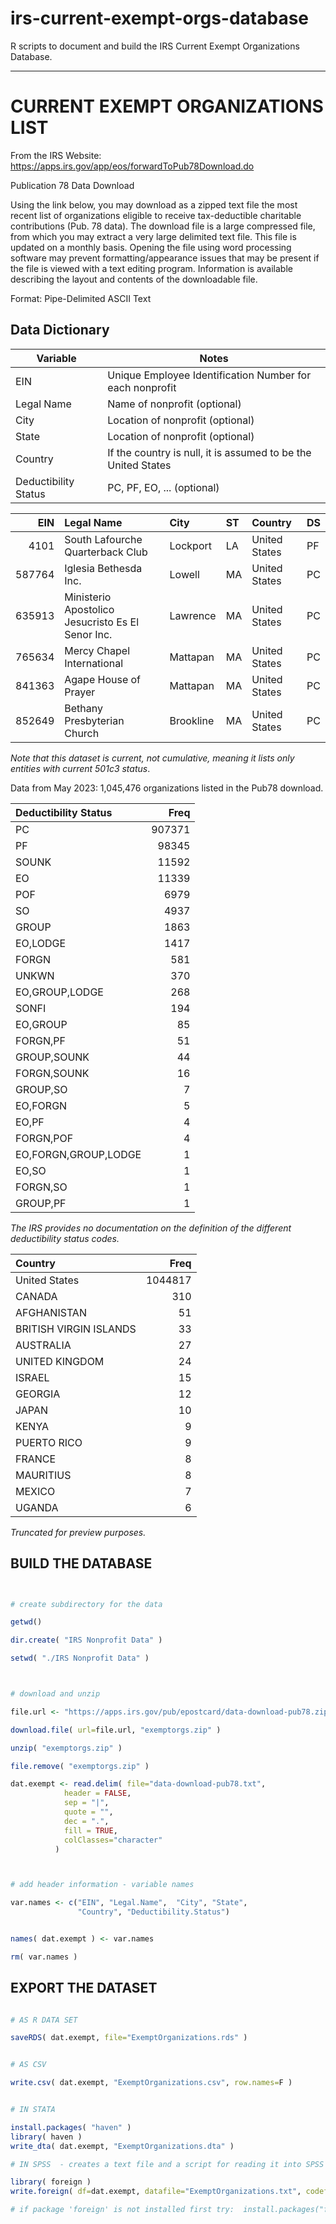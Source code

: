 # irs-current-exempt-orgs-database

R scripts to document and build the IRS Current Exempt Organizations Database.


--------------------


# CURRENT EXEMPT ORGANIZATIONS LIST

From the IRS Website: https://apps.irs.gov/app/eos/forwardToPub78Download.do

Publication 78 Data Download

Using the link below, you may download as a zipped text file the most recent list of organizations eligible to receive tax-deductible charitable contributions (Pub. 78 data). The download file is a large compressed file, from which you may extract a very large delimited text file. This file is updated on a monthly basis. Opening the file using word processing software may prevent formatting/appearance issues that may be present if the file is viewed with a text editing program. Information is available describing the layout and contents of the downloadable file.

Format: Pipe-Delimited ASCII Text


## Data Dictionary

Variable                | Notes
---------               |------------------------------------------------------------- 
EIN         |  Unique Employee Identification Number for each nonprofit 
Legal Name  |  Name of nonprofit (optional) 
City        |  Location of nonprofit (optional) 
State       |  Location of nonprofit (optional) 
Country      |  If the country is null, it is assumed to be the United States 
Deductibility Status  | PC, PF, EO, ...  (optional) 

|    EIN|Legal Name                                        |City      |ST |Country       |DS |
|------:|:-------------------------------------------------|:---------|:--|:-------------|:--|
|   4101|South Lafourche Quarterback Club                  |Lockport  |LA |United States |PF |
| 587764|Iglesia Bethesda Inc.                             |Lowell    |MA |United States |PC |
| 635913|Ministerio Apostolico Jesucristo Es El Senor Inc. |Lawrence  |MA |United States |PC |
| 765634|Mercy Chapel International                        |Mattapan  |MA |United States |PC |
| 841363|Agape House of Prayer                             |Mattapan  |MA |United States |PC |
| 852649|Bethany Presbyterian Church                       |Brookline |MA |United States |PC |



*Note that this dataset is current, not cumulative, meaning it lists only entities with current 501c3 status*.



Data from May 2023: 1,045,476 organizations listed in the Pub78 download. 

|Deductibility Status |   Freq|
|:--------------------|------:|
|PC                   | 907371|
|PF                   |  98345|
|SOUNK                |  11592|
|EO                   |  11339|
|POF                  |   6979|
|SO                   |   4937|
|GROUP                |   1863|
|EO,LODGE             |   1417|
|FORGN                |    581|
|UNKWN                |    370|
|EO,GROUP,LODGE       |    268|
|SONFI                |    194|
|EO,GROUP             |     85|
|FORGN,PF             |     51|
|GROUP,SOUNK          |     44|
|FORGN,SOUNK          |     16|
|GROUP,SO             |      7|
|EO,FORGN             |      5|
|EO,PF                |      4|
|FORGN,POF            |      4|
|EO,FORGN,GROUP,LODGE |      1|
|EO,SO                |      1|
|FORGN,SO             |      1|
|GROUP,PF             |      1|

*The IRS provides no documentation on the definition of the different deductibility status codes.*

|Country                |    Freq|
|:----------------------|-------:|
|United States          | 1044817|
|CANADA                 |     310|
|AFGHANISTAN            |      51|
|BRITISH VIRGIN ISLANDS |      33|
|AUSTRALIA              |      27|
|UNITED KINGDOM         |      24|
|ISRAEL                 |      15|
|GEORGIA                |      12|
|JAPAN                  |      10|
|KENYA                  |       9|
|PUERTO RICO            |       9|
|FRANCE                 |       8|
|MAURITIUS              |       8|
|MEXICO                 |       7|
|UGANDA                 |       6|

*Truncated for preview purposes.*

## BUILD THE DATABASE


```R 


# create subdirectory for the data

getwd()

dir.create( "IRS Nonprofit Data" )

setwd( "./IRS Nonprofit Data" )



# download and unzip

file.url <- "https://apps.irs.gov/pub/epostcard/data-download-pub78.zip"

download.file( url=file.url, "exemptorgs.zip" )

unzip( "exemptorgs.zip" )

file.remove( "exemptorgs.zip" )

dat.exempt <- read.delim( file="data-download-pub78.txt", 
            header = FALSE, 
            sep = "|", 
            quote = "",
            dec = ".", 
            fill = TRUE,  
            colClasses="character"
          )



# add header information - variable names

var.names <- c("EIN", "Legal.Name",  "City", "State", 
               "Country", "Deductibility.Status")


names( dat.exempt ) <- var.names

rm( var.names )

```



## EXPORT THE DATASET


```R

# AS R DATA SET

saveRDS( dat.exempt, file="ExemptOrganizations.rds" )


# AS CSV

write.csv( dat.exempt, "ExemptOrganizations.csv", row.names=F )


# IN STATA

install.packages( "haven" )
library( haven )
write_dta( dat.exempt, "ExemptOrganizations.dta" )

# IN SPSS  - creates a text file and a script for reading it into SPSS

library( foreign )
write.foreign( df=dat.exempt, datafile="ExemptOrganizations.txt", codefile="CodeToLoadDataInSPSS.txt", package="SPSS" )

# if package 'foreign' is not installed first try:  install.packages("foreign")

```

